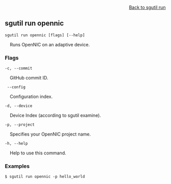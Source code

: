 <div id="readme" class="Box-body readme blob js-code-block-container">
<article class="markdown-body entry-content p-3 p-md-6" itemprop="text">
<p align="right">
<a href="https://github.com/fpgasystems/sgrt/blob/main/cli/manual/sgutil-run.md#sgutil-run">Back to sgutil run</a>
</p>

## sgutil run opennic

<code>sgutil run opennic [flags] [--help]</code>
<p>
  &nbsp; &nbsp; Runs OpenNIC on an adaptive device.
</p>

### Flags
<code>-c, --commit <string></code>
<p>
  &nbsp; &nbsp; GitHub commit ID.
</p>

<code>    --config <string></code>
<p>
  &nbsp; &nbsp; Configuration index.
</p>

<code>-d, --device <string></code>
<p>
  &nbsp; &nbsp; Device Index (according to sgutil examine).
</p>

<code>-p, --project</code>
<p>
  &nbsp; &nbsp; Specifies your OpenNIC project name.
</p>

<code>-h, --help</code>
<p>
  &nbsp; &nbsp; Help to use this command.
</p>

### Examples
```
$ sgutil run opennic -p hello_world
```